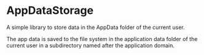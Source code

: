 # AppDataStorage

A simple library to store data in the AppData folder of the current user.

The app data is saved to the file system in the application data folder of the current user in a subdirectory named after the application domain.
